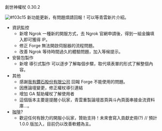 創世神權杖 0.30.2

![#f03c15](https://placehold.it/15/f03c15/000000?text=+) 新功能更新，有問題煩請回報！可以等青雲新片介紹。

* 資訊監控
    -  新增 Ngrok 一種新的開服方式，去 Ngrok 官網申請後，得到一組金鑰填入即可獲得 IP。
    -  修正 Forge 無法開啟伺服器的流程問題。
    -  改善 Ngrok 等待時間過久的體驗問題，加入等候提示。
* 安裝包製作
    -  新增 導引式製作 可以逐步了解每個步驟，取代填表單的形式了解整個內容。
* 其他
    -  感謝[我有鑽石股份有限公司](http://www.youtube.com/channel/UCATXrY_MU8k3ldigD3aidrA) 回報 Forge 不能使用的問題。
    -  因應論壇變更，修正權杖導引連結
    -  增加 GA 幫助權杖了解使用者
    -  這個版本主要是提醒小玩家，青雲重製論壇首頁與斗內頁面串接金流資料庫...。
* [咖啡](http://bit.ly/mcscpterdonation)?
    -  歡迎任何有餘力的開服小玩家，贊助支持！未來會寫入貢獻史冊(?) // 預計 1.0.0 版加入，目前仍以改善軟體為主。